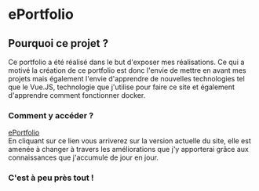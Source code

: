 # ePortfolio

## Pourquoi ce projet ?

Ce portfolio a été réalisé dans le but d'exposer mes réalisations. Ce qui a motivé la création de ce portfolio est donc l'envie de mettre en avant mes projets mais également l'envie d'apprendre de nouvelles technologies tel que le Vue.JS, technologie que j'utilise pour faire ce site et également d'apprendre comment fonctionner docker.

### Comment y accéder ?
[ePortfolio](https://www.damien-mathieu.live)  
En cliquant sur ce lien vous arriverez sur la version actuelle du site, elle est amenée à changer à travers les améliorations que j'y apporterai grâce aux connaissances que j'accumule de jour en jour.

### C'est à peu près tout !
